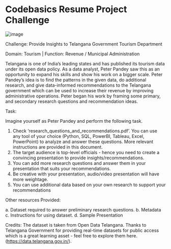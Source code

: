 # Codebasics Resume Project Challenge

![image](https://user-images.githubusercontent.com/95215581/236555992-a11ad5f3-15a8-4f57-b5f1-0fa520995ddf.png)



Challenge:
Provide Insights to Telangana Government Tourism Department



Domain:  Tourism | Function: Revenue / Municipal Administration

Telangana is one of India’s leading states and has published its tourism data under its open data policy.
As a data analyst, Peter Pandey saw this as an opportunity to expand his skills and show his work on a bigger scale. Peter Pandey’s idea is to find the patterns in the given data, do additional research, and give data-informed recommendations to the Telangana government which can be used to increase their revenue by improving administrative operations.
Peter began his work by framing some primary, and secondary research questions and recommendation ideas.



Task:

Imagine yourself as Peter Pandey and perform the following task.
1.    Check ‘research_questions_and_recommendations.pdf’. You can use any tool of your choice (Python, SQL, PowerBI, Tableau, Excel, PowerPoint) to analyze and answer these questions. More relevant instructions are provided in this document.
2.    The target audience is top-level officials - hence you need to create a convincing presentation to provide insights/recommendations.
3.    You can add more research questions and answer them in your presentation that suits your recommendations.
4.    Be creative with your presentation, audio/video presentation will have more weightage.
5.    You can use additional data based on your own research to support your recommendations



Other resources Provided:

a.    Dataset required to answer preliminary research questions.
b.    Metadata
c.    Instructions for using dataset.
d.    Sample Presentation


Credits:
The dataset is taken from Open Data Telangana. Thanks to Telangana Government for providing real-time datasets for public access which is a great learning asset - feel free to explore them here. (https://data.telangana.gov.in/). 
